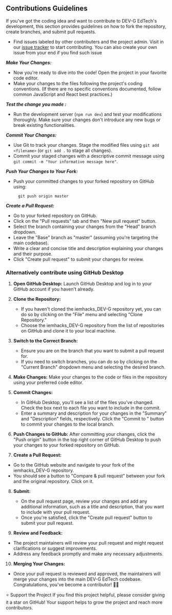 ## Contributions Guidelines <a name="guide"></a>

If you've got the coding idea and want to contribute to DEV-G EdTech's development, this section provides guidelines on how to fork the repository, create branches, and submit pull requests.

- Find  issues labeled by other contributers and the project admin.  Visit in our [issue tracker](https://github.com/ashutoshgithubs/iemhacks_DEV-G/issues) to start contributing. You can also create your own issue from your end if you find such issue 

***Make Your Changes:***
-   Now you're ready to dive into the code! Open the project in your favorite code editor.
-   Make your changes to the files following the project's coding conventions. (If there are no specific conventions documented, follow common JavaScript and React best practices.)

***Test the change you made :***
-   Run the development server (`npm run dev`) and test your modifications thoroughly. Make sure your changes don't introduce any new bugs or break existing functionalities.

***Commit Your Changes:***

-   Use Git to track your changes. Stage the modified files using `git add <filename>`           (or `git add .` to stage all changes).
-   Commit your staged changes with a descriptive commit message using `git commit -m "Your informative message here"`.

***Push Your Changes to Your Fork:***

-   Push your committed changes to your forked repository on GitHub using:
   
     ```  git push origin master```
    
***Create a Pull Request:***

-   Go to your forked repository on GitHub.
-   Click on the "Pull requests" tab and then "New pull request" button.
-   Select the branch containing your changes from the "Head" branch dropdown.
-   Leave the "Base" branch as "master" (assuming you're targeting the main codebase).
-   Write a clear and concise title and description explaining your changes and their purpose.
-   Click "Create pull request" to submit your changes for review.

### Alternatively contribute using GitHub Desktop

1. **Open GitHub Desktop:**
   Launch GitHub Desktop and log in to your GitHub account if you haven't already.

2. **Clone the Repository:**
   - If you haven't cloned the iemhacks_DEV-G repository yet, you can do so by clicking on the "File" menu and selecting "Clone Repository."
   - Choose the iemhacks_DEV-G repository from the list of repositories on GitHub and clone it to your local machine.

3. **Switch to the Correct Branch:**
   - Ensure you are on the branch that you want to submit a pull request for.
   - If you need to switch branches, you can do so by clicking on the "Current Branch" dropdown menu and selecting the desired branch.

4. **Make Changes:**
   Make your changes to the code or files in the repository using your preferred code editor.

5. **Commit Changes:**
   - In GitHub Desktop, you'll see a list of the files you've changed. Check the box next to each file you want to include in the commit.
   - Enter a summary and description for your changes in the "Summary" and "Description" fields, respectively. Click the "Commit to <branch-name>" button to commit your changes to the local branch.

6. **Push Changes to GitHub:**
   After committing your changes, click the "Push origin" button in the top right corner of GitHub Desktop to push your changes to your forked repository on GitHub.

7. **Create a Pull Request:**
  - Go to the GitHub website and navigate to your fork of the iemhacks_DEV-G repository.
  - You should see a button to "Compare & pull request" between your fork and the original repository. Click on it.

8. **Submit:**
   - On the pull request page, review your changes and add any additional information, such as a title and description, that you want to include with your pull request.
   - Once you're satisfied, click the "Create pull request" button to submit your pull request.

9. **Review and Feedback:**

-   The project maintainers  will review your pull request and might request clarifications or suggest improvements.
-   Address any feedback promptly and make any necessary adjustments.

10. **Merging Your Changes:**

-   Once your pull request is reviewed and approved, the maintainers will merge your changes into the main DEV-G EdTech codebase. Congratulations, you've become a contributor! 🎉🎉

⭐️ Support the Project
If you find this project helpful, please consider giving it a star on GitHub! Your support helps to grow the project and reach more contributors.
